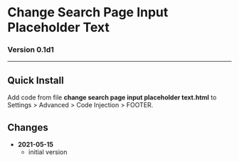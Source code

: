 # Change Search Page Input Placeholder Text

### Version 0.1d1

---

## Quick Install

Add code from file **change search page input placeholder text.html** to
Settings > Advanced > Code Injection > FOOTER.

## Changes

<ul>
  <!-- li>
    <strong>
      2021-05-12
      </strong>
    <ul>
      <li>
        add support for guard processor
        </li>
      <li>
        bumped version to 0.2d0
        </li>
      </ul>
    <br>
    </li -->
  <li>
    <strong>
      2021-05-15
      </strong>
    <ul>
      <li>
        initial version
        </li>
      </ul>
    </li>
  </ul>
